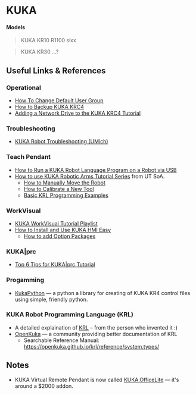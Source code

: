 # KUKA 

#### Models
> KUKA KR10 R1100 sixx

> KUKA KR30 ...?

## Useful Links & References

### Operational
- [How To Change Default User Group](https://www.robot-forum.com/robotforum/thread/19525-change-default-user-group/)
- [How to Backup KUKA KRC4](https://youtu.be/PtVohrofnLY?t=22)
- [Adding a Network Drive to the KUKA KRC4 Tutorial](https://youtu.be/qu1jxcGFuNI)

### Troubleshooting
- [KUKA Robot Troubleshooting (UMich)](http://mkmra2.blogspot.com/2019/02/kuka-robot-troubleshooting-at-taubman.html)

### Teach Pendant
- [How to Run a KUKA Robot Language Program on a Robot via USB](https://youtu.be/2aTipKnSi8k)
- [How to use KUKA Robotic Arms Tutorial Series](https://wikis.utexas.edu/display/SOAdigitech/How+to+use+the+KUKA+Robotic+Arms) from UT SoA.
  - [How to Manually Move the Robot](https://wikis.utexas.edu/display/SOAdigitech/How+to+Manually+Move+the+Robot+Arm)
  - [How to Calibrate a New Tool](https://wikis.utexas.edu/display/SOAdigitech/Calibrate+a+New+Tool)
  - [Basic KRL Programming Examples](https://wikis.utexas.edu/display/SOAdigitech/KUKA+Programming+KRL+Examples)

### WorkVisual
- [KUKA WorkVisual Tutorial Playlist](https://www.youtube.com/watch?v=pcBotwpXxGc&list=PL53LuEvYMP7ktqx7L_pZu9rVG0YIyji29)
- [How to Install and Use KUKA HMI Easy](https://youtu.be/4HSTEncacDQ)
  - [How to add Option Packages](https://youtu.be/4HSTEncacDQ?t=173)

### KUKA|prc
- [Top 6 Tips for KUKA|prc Tutorial](https://youtu.be/nphRj5J8wCs)

### Progamming
- [KukaPython](https://github.com/JonathanMalott/KukaPython) — a python a library for creating of KUKA KR4 control files using simple, friendly python.



### KUKA Robot Programming Language (KRL)
- A detailed explaination of [KRL](https://drstienecker.com/tech-332/11-the-kuka-robot-programming-language/) – from the person who invented it :)
- [OpenKuka](https://openkuka.github.io/) — a community providing better documentation of KRL
  - Searchable Reference Manual: https://openkuka.github.io/krl/reference/system.types/

## Notes

- KUKA Virtual Remote Pendant is now called [KUKA.OfficeLite](https://www.kuka.com/en-us/products/robotics-systems/software/simulation-planning-optimization/kuka_officelite) — it's around a $2000 addon.
